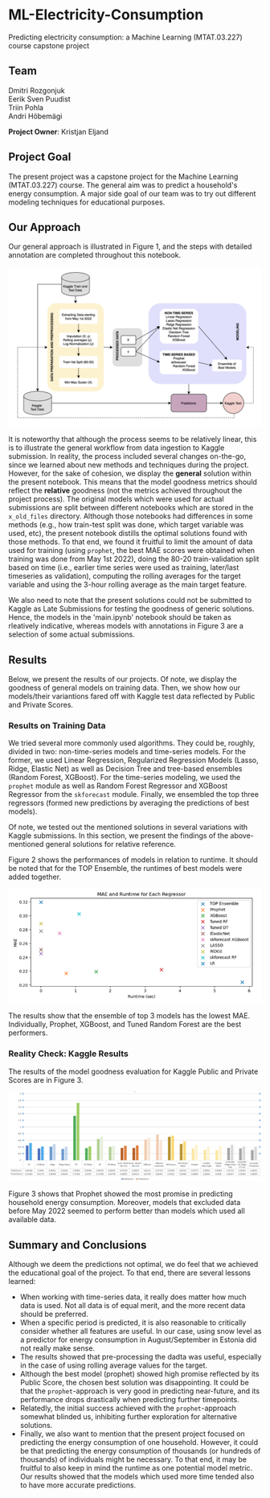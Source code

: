 # ML-Electricity-Consumption
Predicting electricity consumption: a Machine Learning (MTAT.03.227) course capstone project

## Team
Dmitri Rozgonjuk <br>
Eerik Sven Puudist <br>
Triin Pohla <br>
Andri Hõbemägi <br>

**Project Owner**: Kristjan Eljand

## Project Goal
The present project was a capstone project for the Machine Learning (MTAT.03.227) course. The general aim was to predict a household's energy consumption. A major side goal of our team was to try out different modeling techniques for educational purposes.

## Our Approach
Our general approach is illustrated in Figure 1, and the steps with detailed annotation are completed throughout this notebook.

![Figure 1](https://github.com/qetdr/ML-Electricity-Consumption/blob/main/images/ML_project_workflow.png)

It is noteworthy that although the process seems to be relatively linear, this is to illustrate the general workflow from data ingestion to Kaggle submission. In reality, the process included several changes on-the-go, since we learned about new methods and techniques during the project. However, for the sake of cohesion, we display the **general** solution within the present notebook. This means that the model goodness metrics should reflect the **relative** goodness (not the metrics achieved throughout the project process). The original models which were used for actual submissions are split between different notebooks which are stored in the `x_old_files` directory. Although those notebooks had differences in some methods (e.g., how train-test split was done, which target variable was used, etc), the present notebook distills the optimal solutions found with those methods. To that end, we found it fruitful to limit the amount of data used for training (using `prophet`, the best MAE scores were obtained when training was done from May 1st 2022), doing the 80-20 train-validation split based on time (i.e., earlier time series were used as training, later/last timeseries as validation), computing the rolling averages for the target variable and using the 3-hour rolling average as the main target feature.

We also need to note that the present solutions could not be submitted to Kaggle as Late Submissions for testing the goodness of generic solutions. Hence, the models in the 'main.ipynb' notebook should be taken as rleatively indicative, whereas models with annotations in Figure 3 are a selection of some actual submissions.

## Results
Below, we present the results of our projects. Of note, we display the goodness of general models on training data. Then, we show how our models/their variantions fared off with Kaggle test data reflected by Public and Private Scores.

### Results on Training Data
We tried several more commonly used algorithms. They could be, roughly, divided in two: non-time-series models and time-series models. For the former, we used Linear Regression, Regularized Regression Models (Lasso, Ridge, Elastic Net) as well as Decision Tree and tree-based ensembles (Random Forest, XGBoost). For the time-series modeling, we used the `prophet` module as well as Random Forest Regressor and XGBoost Regressor from the `skforecast` module. Finally, we ensembled the top three regressors (formed new predictions by averaging the predictions of best models).

Of note, we tested out the mentioned solutions in several variations with Kaggle submissions. In this section, we present the findings of the above-mentioned general solutions for relative reference.

Figure 2 shows the performances of models in relation to runtime. It should be noted that for the TOP Ensemble, the runtimes of best models were added together.

![Figure 2](https://github.com/qetdr/ML-Electricity-Consumption/blob/main/images/fig2_train_results.png)

The results show that the ensemble of top 3 models has the lowest MAE. Individually, Prophet, XGBoost, and Tuned Random Forest are the best performers.

### Reality Check: Kaggle Results
The results of the model goodness evaluation for Kaggle Public and Private Scores are in Figure 3. 

![Figure 3](https://github.com/qetdr/ML-Electricity-Consumption/blob/main/images/fig3_kaggle_results.png)

Figure 3 shows that Prophet showed the most promise in predicting household energy consumption. Moreover, models that excluded data before May 2022 seemed to perform better than models which used all available data. 

## Summary and Conclusions
Although we deem the predictions not optimal, we do feel that we achieved the educational goal of the project. To that end, there are several lessons learned:
- When working with time-series data, it really does matter how much data is used. Not all data is of equal merit, and the more recent data should be preferred.
- When a specific period is predicted, it is also reasonable to critically consider whether all features are useful. In our case, using snow level as a predictor for energy consumption in August/September in Estonia did not really make sense.
- The results showed that pre-processing the dadta was useful, especially in the case of using rolling average values for the target.
- Although the best model (prophet) showed high promise reflected by its Public Score, the chosen best solution was disappointing. It could be that the `prophet`-approach is very good in predicting near-future, and its performance drops drastically when predicting further timepoints.
- Relatedly, the initial success achieved with the `prophet`-approach somewhat blinded us, inhibiting further exploration for alternative solutions.
- Finally, we also want to mention that the present project focused on predicting the energy consumption of one household. However, it could be that predicting the energy consumption of thousands (or hundreds of thousands) of individuals might be necessary. To that end, it may be fruitful to also keep in mind the runtime as one potential model metric. Our results showed that the models which used more time tended also to have more accurate predictions.
